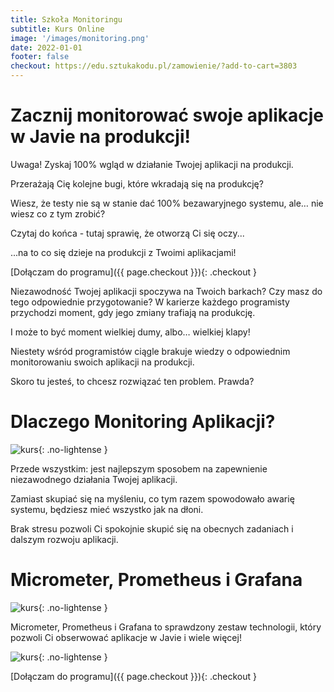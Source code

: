 ```yaml
---
title: Szkoła Monitoringu
subtitle: Kurs Online
image: '/images/monitoring.png'
date: 2022-01-01
footer: false
checkout: https://edu.sztukakodu.pl/zamowienie/?add-to-cart=3803
---
```


# Zacznij monitorować swoje aplikacje w Javie na produkcji!

Uwaga!
Zyskaj 100% wgląd w działanie Twojej aplikacji na produkcji.

Przerażają Cię kolejne bugi, które wkradają się na produkcję?

Wiesz, że testy nie są w stanie dać 100% bezawaryjnego systemu, ale… nie wiesz co z tym zrobić?

Czytaj do końca - tutaj sprawię, że otworzą Ci się oczy...

...na to co się dzieje na produkcji z Twoimi aplikacjami!

[Dołączam do programu]({{ page.checkout }}){: .checkout }

Niezawodność Twojej aplikacji spoczywa na Twoich barkach?
Czy masz do tego odpowiednie przygotowanie?
W karierze każdego programisty przychodzi moment, gdy jego zmiany trafiają na produkcję.



I może to być moment wielkiej dumy, albo… wielkiej klapy!

Niestety wśród programistów ciągle brakuje wiedzy o odpowiednim monitorowaniu swoich aplikacji na produkcji.

Skoro tu jesteś, to chcesz rozwiązać ten problem. Prawda?

# Dlaczego Monitoring Aplikacji?

![kurs](https://szkolamonitoringu.pl/wp-content/uploads/2021/09/monitoring-lekcja.png#right){: .no-lightense }

Przede wszystkim: jest najlepszym sposobem na zapewnienie niezawodnego działania Twojej aplikacji.

Zamiast skupiać się na myśleniu, co tym razem spowodowało awarię systemu, będziesz mieć wszystko jak na dłoni.

Brak stresu pozwoli Ci spokojnie skupić się na obecnych zadaniach i dalszym rozwoju aplikacji.

# Micrometer, Prometheus i Grafana

![kurs](https://szkolamonitoringu.pl/wp-content/uploads/2021/09/monitoring-stack.png){: .no-lightense }

Micrometer, Prometheus i Grafana to sprawdzony zestaw technologii, który pozwoli Ci obserwować aplikacje w Javie i wiele więcej!

![kurs](https://szkolamonitoringu.pl/wp-content/uploads/2021/08/grafana.jpeg){: .no-lightense }


[Dołączam do programu]({{ page.checkout }}){: .checkout }
